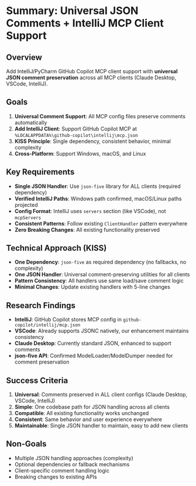 # Summary: Universal JSON Comments + IntelliJ MCP Client Support

## Overview
Add IntelliJ/PyCharm GitHub Copilot MCP client support with **universal JSON comment preservation** across all MCP clients (Claude Desktop, VSCode, IntelliJ).

## Goals
1. **Universal Comment Support**: All MCP config files preserve comments automatically
2. **Add IntelliJ Client**: Support GitHub Copilot MCP at `%LOCALAPPDATA%\github-copilot\intellij\mcp.json`
3. **KISS Principle**: Single dependency, consistent behavior, minimal complexity
4. **Cross-Platform**: Support Windows, macOS, and Linux

## Key Requirements
- **Single JSON Handler**: Use `json-five` library for ALL clients (required dependency)
- **Verified IntelliJ Paths**: Windows path confirmed, macOS/Linux paths projected
- **Config Format**: IntelliJ uses `servers` section (like VSCode), not `mcpServers`
- **Consistent Patterns**: Follow existing `ClientHandler` pattern everywhere
- **Zero Breaking Changes**: All existing functionality preserved

## Technical Approach (KISS)
- **One Dependency**: `json-five` as required dependency (no fallbacks, no complexity)
- **One JSON Handler**: Universal comment-preserving utilities for all clients  
- **Pattern Consistency**: All handlers use same load/save comment logic
- **Minimal Changes**: Update existing handlers with 5-line changes

## Research Findings
- **IntelliJ**: GitHub Copilot stores MCP config in `github-copilot/intellij/mcp.json`
- **VSCode**: Already supports JSONC natively, our enhancement maintains consistency
- **Claude Desktop**: Currently standard JSON, enhanced to support comments
- **json-five API**: Confirmed ModelLoader/ModelDumper needed for comment preservation

## Success Criteria
1. **Universal**: Comments preserved in ALL client configs (Claude Desktop, VSCode, IntelliJ)
2. **Simple**: One codebase path for JSON handling across all clients
3. **Compatible**: All existing functionality works unchanged
4. **Consistent**: Same behavior and user experience everywhere
5. **Maintainable**: Single JSON handler to maintain, easy to add new clients

## Non-Goals
- Multiple JSON handling approaches (complexity)
- Optional dependencies or fallback mechanisms
- Client-specific comment handling logic
- Breaking changes to existing APIs
